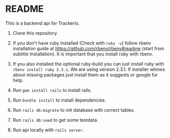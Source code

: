 # README

This is a backend api for Trackerio.

1. Clone this repository.

2. If you don't have ruby installed (Check with `ruby -v`) follow rbenv installation guide at https://github.com/rbenv/rbenv#readme (start from subtitle Installation). It is important that you install ruby with rbenv.

3. If you also installed the optional ruby-build you can just install ruby with `rbenv install ruby 2.3.1`. We are using version 2.3.1. If installer whines about missing packages just install them as it suggests or google for help.

4. Run `gem install rails` to install rails.

2. Run `bundle install` to install dependencies.

3. Run `rails db:migrate` to init database with correct tables. 

4. Run `rails db:seed` to get some testdata.

5. Run api locally with `rails server`.